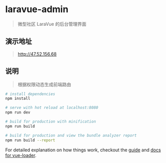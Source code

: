 # laravue-admin

> 微型社区 LaraVue 的后台管理界面

## 演示地址

> http://47.52.156.68

## 说明

> 根据权限动态生成前端路由

``` bash
# install dependencies
npm install

# serve with hot reload at localhost:8080
npm run dev

# build for production with minification
npm run build

# build for production and view the bundle analyzer report
npm run build --report
```

For detailed explanation on how things work, checkout the [guide](http://vuejs-templates.github.io/webpack/) and [docs for vue-loader](http://vuejs.github.io/vue-loader).
